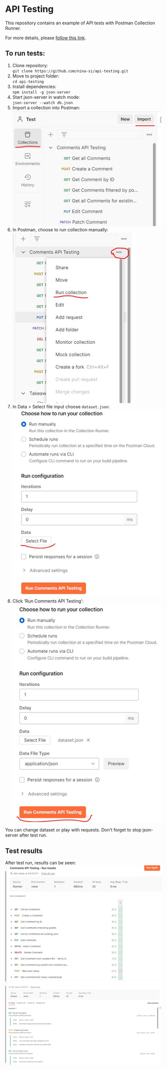 # API Testing

This repository contains an example of API tests with Postman Collection Runner.

For more details, please [follow this link](https://cottony-bosworth-fff.notion.site/API-Testing-Challenge-568fe8bc8ef7405a899fc6036f6cc122?pvs=4).

## To run tests:

1. Clone repository:  
   `git clone https://github.com/nina-si/api-testing.git`
2. Move to project folder:  
   `cd api-testing`
3. Install dependencies:  
   `npm install -g json-server`
4. Start json-server in watch mode:  
   `json-server --watch db.json`
5. Import a collection into Postman:
   ![Collection import](./import.JPG)
6. In Postman, choose to run collection manually:
   ![Test run](./run.JPG)
7. In Data > Select file input choose `dataset.json`:
   ![Dataset select](./data.JPG)
8. Click 'Run Comments API Testing':
   ![Run button](./button.JPG)

You can change dataset or play with requests.
Don't forget to stop json-server after test run.

## Test results

After test run, results can be seen:
![tests summary](./tests_summary.JPG)
![tests reporting](./tests_reporting.JPG)
